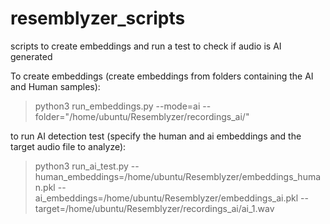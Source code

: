 # resemblyzer_scripts
scripts to create embeddings and run a test to check if audio is AI generated

To create embeddings (create embeddings from folders containing the AI and Human samples):

> python3 run_embeddings.py --mode=ai --folder="/home/ubuntu/Resemblyzer/recordings_ai/"

to run AI detection test (specify the human and ai embeddings and the target audio file to analyze):

> python3 run_ai_test.py --human_embeddings=/home/ubuntu/Resemblyzer/embeddings_human.pkl --ai_embeddings=/home/ubuntu/Resemblyzer/embeddings_ai.pkl --target=/home/ubuntu/Resemblyzer/recordings_ai/ai_1.wav


